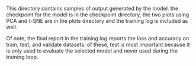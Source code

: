 This directory contains samples of output generated by the model. the checkpoint for the model is in the checkpoint directory,
the two plots using PCA and t-SNE are in the plots directory and the training log is included as well.

Of note, the final report in the training log reports the loss and accuracy on train, test, and validate datasets. of these, test is most
important because it is only used to evaluate the selected model and never used during the training loop.

